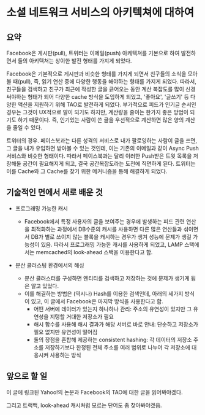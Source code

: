 # 소셜 네트워크 서비스의 아키텍쳐에 대하여

## 요약

Facebook은 게시판(pull), 트위터는 이메일(push) 아케텍쳐를 기본으로 하여 발전하면서 둘의 아키텍쳐는 상이한 발전 형태를 가지게 되었다.

Facebook은 기본적으로 게시판과 비슷한 형태를 가지게 되면서 친구들의 소식을 모아볼 때(pull), 즉, 읽기 연산 중에 다양한 행동을 해야하는 형태를 가지게 되었다. 따라서, 친구들을 검색하고 친구가 최근에 작성한 글을 긁어오는 동안 계산 복잡도를 많이 신경써야하는 형태가 되어 다양한 cache 방식을 도입하게 되었고, '좋아요', '글쓰기' 등 다양한 액션을 지원하기 위해 TAO로 발전하게 되었다. 부가적으로 피드가 인기글 순서인 경우는 그것이 UX적으로 말이 되기도 하지만, 계산량을 줄이는 한가지 좋은 방법이 되기도 하기 때문이다. 즉, 인기있는 사람이 쓴 글을 우선적으로 계산하면 많은 양의 계산을 줄일 수 있다.

트위터의 경우. 페이스북과는 다른 성격의 서비스로 내가 팔로잉하는 사람이 글을 쓰면, 그 글을 내가 유입하면 받아볼 수 있는 것인데, 이는 기존의 이메일과 같이 Async Push 서비스와 비슷한 형태이다. 따라서 페이스북과는 달리 이러한 Push받은 트윗 목록을 저장해둘 공간이 필요해지게 되고, 결국 공간복잡도라는 도전에 직면하게 된다. 트위터는 이를 Cache와 그 Cache를 찾기 위한 메커니즘을 통해 해결하게 되었다.



## 기술적인 면에서 새로 배운 것

* 프로그래밍 가능한 캐시
  * Facebook에서 특정 사용자의 글을 보여주는 경우에 발생하는 피드 관련 연산을 최적화하는 과정에서 DB수준의 캐시를 사용하면 다른 많은 연산들과 섞이면서 DB가 별로 쓰이지 않는 블록을 캐시하는 경우가 생겨 성능에 문제가 생길 가능성이 있음. 따라서 프로그래밍 가능한 캐시를 사용하게 되었고, LAMP 스택에서는 memcached의 look-ahead 스택을 이용한다고 함.


* 분산 클러스팅 환경에서의 해싱
  * 분산 클러스터를 구성하면 엔티티를 검색하고 저장하는 것에 문제가 생기게 됨은 알고 있었다.
  * 이를 해결하는 방법은 (역시나) Hash를 이용한 검색인데, 아래의 세가지 방식이 있고, 이 글에서 Facebook은 마지막 방식을 사용한다고 함.
    * 어떤 서버에 데이터가 있는지 하나하나 관리: 주소의 유연성이 있지만 그 유연성을 지탱할 거대한 저장소가 필요
    * 해시 함수를 사용해 해시 결과가 해당 서버로 바로 안내: 단순하고 저장소가 필요 없지만 유연성이 떨어짐
    * 둘의 장점을 혼합해 제공하는 consistent hashing: 각 데이터의 저장소 주소를 저장하기보다 한정된 전체 주소를 여러 범위로 나누어 각 저장소에 대응시켜 사용하는 방식



## 앞으로 할 일

이 글에 링크된 Yahoo!의 논문과 Facebook의 TAO에 대한 글을 읽어봐야겠다.

그리고 트랙백, look-ahead 캐시처럼 모르는 단어도 좀 찾아봐야겠음.